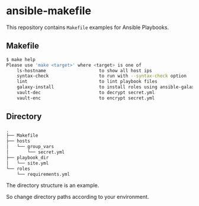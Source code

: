 # ansible-makefile

This repository contains `Makefile` examples for Ansible Playbooks.

## Makefile

```bash
$ make help
Please use 'make <target>' where <target> is one of
    ls-hostname                    to show all host ips
    syntax-check                   to run with --syntax-check option
    lint                           to lint playbook files
    galaxy-install                 to install roles using ansible-galaxy
    vault-dec                      to decrypt secret.yml
    vault-enc                      to encrypt secret.yml
```

## Directory

```bash
.
├── Makefile
├── hosts
│   └── group_vars
│       └── secret.yml
├── playbook_dir
│   └── site.yml
└── roles
    └── requirements.yml
```

The directory structure is an example.

So change directory paths according to your environment.
